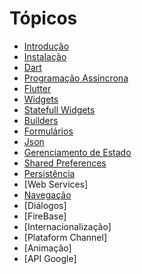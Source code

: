 # Tópicos

- [Introdução](https://github.com/josineisilva/mobile_introducao)
- [Instalação](https://github.com/josineisilva/mobile_introducao)
- [Dart](https://github.com/josineisilva/mobile_dart)
- [Programação Assíncrona](https://github.com/josineisilva/mobile_dart)
- [Flutter](https://github.com/josineisilva/mobile_flutter)
- [Widgets](https://github.com/josineisilva/mobile_widgets)
- [Statefull Widgets](https://github.com/josineisilva/mobile_statefulwidgets)
- [Builders](https://github.com/josineisilva/mobile_builders)
- [Formulários](https://github.com/josineisilva/mobile_forms)
- [Json](https://github.com/josineisilva/mobile_json)
- [Gerenciamento de Estado](https://github.com/josineisilva/mobile_state)
- [Shared Preferences](https://github.com/josineisilva/mobile_sharedpreferences)
- [Persistência](https://github.com/josineisilva/mobile_persistencia)
- [Web Services]
- [Navegação](https://github.com/josineisilva/mobile_navegacao)
- [Diálogos]
- [FireBase]
- [Internacionalização]
- [Plataform Channel]
- [Animação]
- [API Google]
